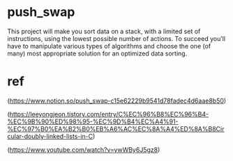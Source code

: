 # push_swap
This project will make you sort data on a stack, with a limited set of instructions, using the lowest possible number of actions. To succeed you’ll have to manipulate various types of algorithms and choose the one (of many) most appropriate solution for an optimized data sorting.

# ref

(https://www.notion.so/push_swap-c15e62229b9541d78fadec4d6aae8b50)

(https://leeyongjeon.tistory.com/entry/C%EC%96%B8%EC%96%B4-%EC%9B%90%ED%98%95-%EC%9D%B4%EC%A4%91-%EC%97%B0%EA%B2%B0%EB%A6%AC%EC%8A%A4%ED%8A%B8Circular-doubly-linked-lists-in-C)

(https://www.youtube.com/watch?v=ywWBy6J5gz8)
